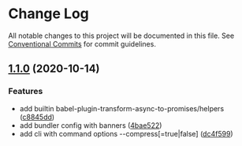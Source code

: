 # Change Log

All notable changes to this project will be documented in this file. See [Conventional Commits](https://conventionalcommits.org) for commit guidelines.

## [1.1.0](https://github.com/allex/rollup-worker/compare/1.1.0-dev.2020102...1.1.0) (2020-10-14)


### Features

* add builtin babel-plugin-transform-async-to-promises/helpers ([c8845dd](https://github.com/allex/rollup-worker/commit/c8845ddd953e2226c8c9d3e5c74e6d58187192b4))
* add bundler config with banners ([4bae522](https://github.com/allex/rollup-worker/commit/4bae5229c70d6b897f5081ae85d6d911c544f74f))
* add cli with command options --compress[=true|false] ([dc4f599](https://github.com/allex/rollup-worker/commit/dc4f599ad150856db667666059adf022346b9d85))
